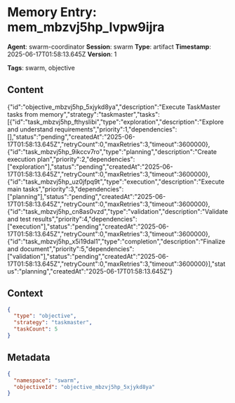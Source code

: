 # Memory Entry: mem_mbzvj5hp_lvpw9ijra

**Agent**: swarm-coordinator
**Session**: swarm
**Type**: artifact
**Timestamp**: 2025-06-17T01:58:13.645Z
**Version**: 1

**Tags**: swarm, objective

## Content

{"id":"objective_mbzvj5hp_5xjykd8ya","description":"Execute TaskMaster tasks from memory","strategy":"taskmaster","tasks":[{"id":"task_mbzvj5hp_fthyslibi","type":"exploration","description":"Explore and understand requirements","priority":1,"dependencies":[],"status":"pending","createdAt":"2025-06-17T01:58:13.645Z","retryCount":0,"maxRetries":3,"timeout":3600000},{"id":"task_mbzvj5hp_9ikccv7ro","type":"planning","description":"Create execution plan","priority":2,"dependencies":["exploration"],"status":"pending","createdAt":"2025-06-17T01:58:13.645Z","retryCount":0,"maxRetries":3,"timeout":3600000},{"id":"task_mbzvj5hp_uz0jfpq9t","type":"execution","description":"Execute main tasks","priority":3,"dependencies":["planning"],"status":"pending","createdAt":"2025-06-17T01:58:13.645Z","retryCount":0,"maxRetries":3,"timeout":3600000},{"id":"task_mbzvj5hp_cn8as0vzd","type":"validation","description":"Validate and test results","priority":4,"dependencies":["execution"],"status":"pending","createdAt":"2025-06-17T01:58:13.645Z","retryCount":0,"maxRetries":3,"timeout":3600000},{"id":"task_mbzvj5hp_x5i19dal1","type":"completion","description":"Finalize and document","priority":5,"dependencies":["validation"],"status":"pending","createdAt":"2025-06-17T01:58:13.645Z","retryCount":0,"maxRetries":3,"timeout":3600000}],"status":"planning","createdAt":"2025-06-17T01:58:13.645Z"}

## Context

```json
{
  "type": "objective",
  "strategy": "taskmaster",
  "taskCount": 5
}
```

## Metadata

```json
{
  "namespace": "swarm",
  "objectiveId": "objective_mbzvj5hp_5xjykd8ya"
}
```
